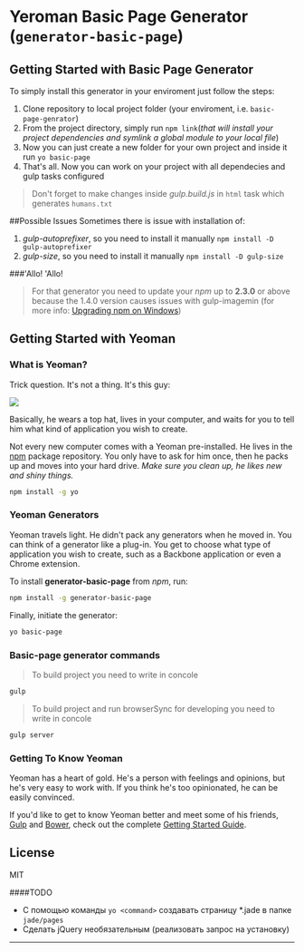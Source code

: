 # Yeroman Basic Page Generator (`generator-basic-page`)
## Getting Started with Basic Page Generator
To simply install this generator in your enviroment just follow the steps:

1. Clone repository to local project folder (your enviroment, i.e. `basic-page-genrator`)
2. From the project directory, simply run `npm link`(*that will install your project dependencies and symlink a global module to your local file*)
3. Now you can just create a new folder for your own project and inside it run `yo basic-page`
4. That's all. Now you can work on your project with all dependecies and gulp tasks configured

> Don't forget to make changes inside *gulp.build.js* in `html` task which generates `humans.txt`

##Possible Issues
Sometimes there is issue with installation of:
1. *gulp-autoprefixer*, so you need to install it manually `npm install -D gulp-autoprefixer`
2. *gulp-size*, so you need to install it manually `npm install -D gulp-size`

###'Allo! 'Allo!
> For that generator you need to update your *npm* up to **2.3.0** or above because the 1.4.0 version causes issues with gulp-imagemin (for more info: [Upgrading npm on Windows])

## Getting Started with Yeoman

### What is Yeoman?

Trick question. It's not a thing. It's this guy:

![](http://yeoman.io/static/yeoman-02.61952591a7.png)

Basically, he wears a top hat, lives in your computer, and waits for you to tell him what kind of application you wish to create.

Not every new computer comes with a Yeoman pre-installed. He lives in the [npm] package repository. You only have to ask for him once, then he packs up and moves into your hard drive. *Make sure you clean up, he likes new and shiny things.*

```bash
npm install -g yo
```

### Yeoman Generators

Yeoman travels light. He didn't pack any generators when he moved in. You can think of a generator like a plug-in. You get to choose what type of application you wish to create, such as a Backbone application or even a Chrome extension.

To install **generator-basic-page** from *npm*, run:

```bash
npm install -g generator-basic-page
```

Finally, initiate the generator:

```bash
yo basic-page
```

### Basic-page generator commands

> To build project you need to write in concole

```bash
gulp
```

> To build project and run browserSync for developing you need to write in concole

```bash
gulp server
```

### Getting To Know Yeoman

Yeoman has a heart of gold. He's a person with feelings and opinions, but he's very easy to work with. If you think he's too opinionated, he can be easily convinced.

If you'd like to get to know Yeoman better and meet some of his friends, [Gulp] and [Bower], check out the complete [Getting Started Guide].


## License

MIT

####TODO
- C помощью команды `yo <command>` создавать страницу *.jade в папке `jade/pages`
- Сделать jQuery необязательным (реализовать запрос на установку)

___

[Upgrading npm on Windows]: https://github.com/npm/npm/wiki/Troubleshooting#upgrading-on-windows
[Yeoman]: http://yeoman.io
[npm]: https://npmjs.org
[Gulp]: http://gulpjs.com/
[Bower]: http://bower.io
[Getting Started Guide]: https://github.com/yeoman/yeoman/wiki/Getting-Started
